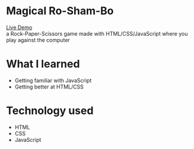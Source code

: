 # Magical Ro-Sham-Bo
[Live Demo]()<br>
a Rock-Paper-Scissors game made with HTML/CSS/JavaScript where you play against the computer

# What I learned
- Getting familiar with JavaScript
- Getting better at HTML/CSS

# Technology used
- HTML
- CSS
- JavaScript
